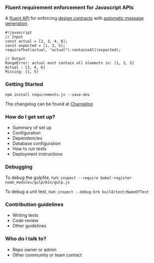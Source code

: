 ### Fluent requirement enforcement for Javascript APIs ###

A [fluent API](https://en.wikipedia.org/wiki/Fluent_interface) for enforcing [design contracts](https://en.wikipedia.org/wiki/Design_by_contract) with [automatic message generation](#markdown-header-usage).

```
#!javascript
// Input
const actual = [2, 3, 4, 6];
const expected = [1, 3, 5];
requireThat(actual, "actual").containsAll(expected);

// Output
RangeError: actual must contain all elements in: [1, 3, 5]
Actual : [2, 4, 6]
Missing: [1, 5]
```

### Getting Started ###

`npm install requirements.js --save-dev`

The changelog can be found at [Changelog](../wiki/Changelog)

### How do I get set up? ###

* Summary of set up
* Configuration
* Dependencies
* Database configuration
* How to run tests
* Deployment instructions

### Debugging ###

To debug the gulpfile, run: `inspect --require babel-register node_modules/gulp/bin/gulp.js`

To debug a unit test, run: `inspect --debug-brk build/test/NameOfTest`

### Contribution guidelines ###

* Writing tests
* Code review
* Other guidelines

### Who do I talk to? ###

* Repo owner or admin
* Other community or team contact